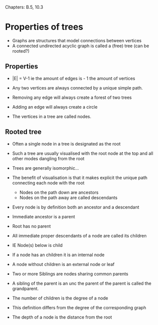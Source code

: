 Chapters: B.5, 10.3


# Properties of trees

- Graphs are structures that model connections between vertices 
- A connected undirected acyclic graph is called a (free) tree (can be rooted?)
## Properties

- |E| = V-1 ie the amount of edges is - 1 the amount of vertices
- Any two vertices are always connected by a unique simple path. 
- Removing any edge will always create a forest of two trees
- Adding an edge will always create a circle

- The vertices in a tree are called nodes.

## Rooted tree
- Often a single node in a tree is designated as the root
- Such a tree are usually visualised with the root node at the top and all other modes dangling from the root
- Trees are generally isomorphic...
- The benefit of visualisation is that it makes explicit the unique path connecting each node with the root
	- Nodes on the path down are ancestors
	- Nodes on the path away are called descendants

- Every node is by definition both an ancestor and a descendant

- Immediate ancestor is a parent
- Root has no parent
- All immediate proper descendants of a node are called its children
- IE Node(s) below is child

- If a node has an children it is an internal node 
- A node without children is an external node or leaf
- Two or more Siblings are nodes sharing common parents
- A sibling of the parent is an unc the parent of the parent is called the grandparent.

- The number of children is the degree of a node 
- This definition differs from the degree of the corresponding graph
- The depth of a node is the distance from the root